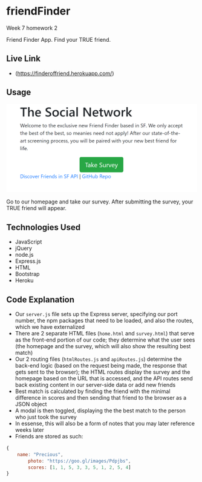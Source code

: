 # friendFinder
Week 7 homework 2




Friend Finder App.  Find your TRUE friend.

## Live Link 
 - (https://finderoffriend.herokuapp.com/)

## Usage

![website screenshot](https://github.com/mra-abrahamson/friendFinder/blob/master/mysocialnetwork.PNG)

Go to our homepage and take our survey. After submitting the survey, your TRUE friend will appear. 


## Technologies Used

- JavaScript
- jQuery
- node.js
- Express.js
- HTML
- Bootstrap
- Heroku

## Code Explanation
- Our `server.js` file sets up the Express server, specifying our port number, the npm packages that need to be loaded, and also the routes, which we have externalized
- There are 2 separate HTML files (`home.html` and `survey.html`) that serve as the front-end portion of our code; they determine what the user sees (the homepage and the survey, which will also show the resulting best match)
- Our 2 routing files (`htmlRoutes.js` and `apiRoutes.js`) determine the back-end logic (based on the request being made, the response that gets sent to the browser); the HTML routes display the survey and the homepage based on the URL that is accessed, and the API routes send back existing content in our server-side data or add new friends
- Best match is calculated by finding the friend with the minimal difference in scores and then sending that friend to the browser as a JSON object
- A modal is then toggled, displaying the the best match to the person who just took the survey
- In essense, this will also be a form of notes that you may later reference weeks later
- Friends are stored as such:

```js
{
	name: "Precious",
		photo: "https://goo.gl/images/Pdpjbs",
		scores: [1, 1, 5, 3, 3, 5, 1, 2, 5, 4]
}
```
